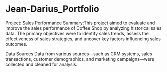 # Jean-Darius_Portfolio

Project: Sales Performance
Summary:This project aimed to evaluate and improve the sales performance of Coffee Shop by analyzing historical sales data. The primary objectives were to identify sales trends, assess the effectiveness of sales strategies, and uncover key factors influencing sales outcomes.

Data Sources
Data from various sources—such as CRM systems, sales transactions, customer demographics, and marketing campaigns—were collected and cleaned for analysis.
